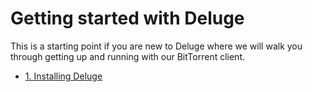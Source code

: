 # Getting started with Deluge

This is a starting point if you are new to Deluge where we will walk
you through getting up and running with our BitTorrent client.

- [1. Installing Deluge](01-install.md)

<!--
2. Using Deluge
3. Install a plugin
-->
